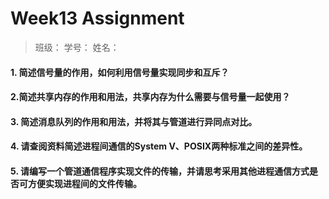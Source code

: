 # Week13 Assignment

> 班级：
> 学号：
> 姓名：

#### 1. 简述信号量的作用，如何利用信号量实现同步和互斥？



#### 2.简述共享内存的作用和用法，共享内存为什么需要与信号量一起使用？



#### 3. 简述消息队列的作用和用法，并将其与管道进行异同点对比。



#### 4. 请查阅资料简述进程间通信的System V、POSIX两种标准之间的差异性。



#### 5. 请编写一个管道通信程序实现文件的传输，并请思考采用其他进程通信方式是否可方便实现进程间的文件传输。